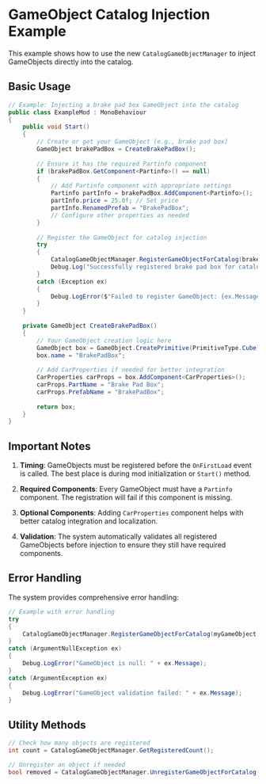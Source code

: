 # GameObject Catalog Injection Example

This example shows how to use the new `CatalogGameObjectManager` to inject GameObjects directly into the catalog.

## Basic Usage

```csharp
// Example: Injecting a brake pad box GameObject into the catalog
public class ExampleMod : MonoBehaviour
{
    public void Start()
    {
        // Create or get your GameObject (e.g., brake pad box)
        GameObject brakePadBox = CreateBrakePadBox();
        
        // Ensure it has the required Partinfo component
        if (brakePadBox.GetComponent<Partinfo>() == null)
        {
            // Add Partinfo component with appropriate settings
            Partinfo partInfo = brakePadBox.AddComponent<Partinfo>();
            partInfo.price = 25.0f; // Set price
            partInfo.RenamedPrefab = "BrakePadBox";
            // Configure other properties as needed
        }
        
        // Register the GameObject for catalog injection
        try
        {
            CatalogGameObjectManager.RegisterGameObjectForCatalog(brakePadBox);
            Debug.Log("Successfully registered brake pad box for catalog injection");
        }
        catch (Exception ex)
        {
            Debug.LogError($"Failed to register GameObject: {ex.Message}");
        }
    }
    
    private GameObject CreateBrakePadBox()
    {
        // Your GameObject creation logic here
        GameObject box = GameObject.CreatePrimitive(PrimitiveType.Cube);
        box.name = "BrakePadBox";
        
        // Add CarProperties if needed for better integration
        CarProperties carProps = box.AddComponent<CarProperties>();
        carProps.PartName = "Brake Pad Box";
        carProps.PrefabName = "BrakePadBox";
        
        return box;
    }
}
```

## Important Notes

1. **Timing**: GameObjects must be registered before the `OnFirstLoad` event is called. The best place is during mod initialization or `Start()` method.

2. **Required Components**: Every GameObject must have a `Partinfo` component. The registration will fail if this component is missing.

3. **Optional Components**: Adding `CarProperties` component helps with better catalog integration and localization.

4. **Validation**: The system automatically validates all registered GameObjects before injection to ensure they still have required components.

## Error Handling

The system provides comprehensive error handling:

```csharp
// Example with error handling
try
{
    CatalogGameObjectManager.RegisterGameObjectForCatalog(myGameObject);
}
catch (ArgumentNullException ex)
{
    Debug.LogError("GameObject is null: " + ex.Message);
}
catch (ArgumentException ex)
{
    Debug.LogError("GameObject validation failed: " + ex.Message);
}
```

## Utility Methods

```csharp
// Check how many objects are registered
int count = CatalogGameObjectManager.GetRegisteredCount();

// Unregister an object if needed
bool removed = CatalogGameObjectManager.UnregisterGameObjectForCatalog(myGameObject);
```